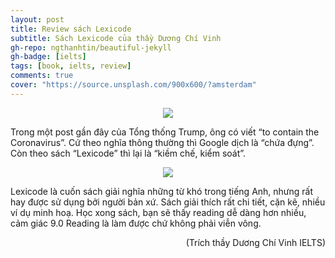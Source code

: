 ```yaml
---
layout: post
title: Review sách Lexicode
subtitle: Sách Lexicode của thầy Dương Chí Vinh
gh-repo: ngthanhtin/beautiful-jekyll
gh-badge: [ielts]
tags: [book, ielts, review]
comments: true
cover: "https://source.unsplash.com/900x600/?amsterdam"
---
```


<p align="center">
  <img src="https://github.com/ngthanhtin/ngthanhtin.github.io/blob/master/_data/lexicode.jpg?raw=true">
</p>

Trong một post gần đây của Tổng thống Trump, ông có viết “to contain the Coronavirus”. Cứ theo nghĩa thông thường thì Google dịch là “chứa đựng”. Còn theo sách “Lexicode” thì lại là “kiềm chế, kiểm soát”.

<p align="center">
  <img src="https://github.com/ngthanhtin/ngthanhtin.github.io/blob/master/_data/trump_post.jpg?raw=true">
</p>

Lexicode là cuốn sách giải nghĩa những từ khó trong tiếng Anh, nhưng rất hay được sử dụng bởi người bản xứ. Sách giải thích rất chi tiết, cặn kẽ, nhiều ví dụ minh hoạ. Học xong sách, bạn sẽ thấy reading dễ dàng hơn nhiều, cảm giác 9.0 Reading là làm được chứ không phải viễn vông.

<div style="text-align: right"> (Trích thầy Dương Chí Vinh IELTS) </div>
